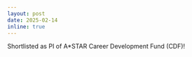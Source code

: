 ```yaml
---
layout: post
date: 2025-02-14
inline: true
---
```


Shortlisted as PI of A*STAR Career Development Fund (CDF)!
